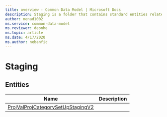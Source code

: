 ```yaml
---
title: overview - Common Data Model | Microsoft Docs
description: Staging is a folder that contains standard entities related to the Common Data Model.
author: nenad1002
ms.service: common-data-model
ms.reviewer: deonhe
ms.topic: article
ms.date: 4/17/2020
ms.author: nebanfic
---
```


# Staging


## Entities

|Name|Description|
|---|---|
|[ProjValProjCategorySetUpStagingV2](ProjValProjCategorySetUpStagingV2.md)||
